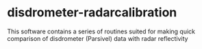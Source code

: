 # disdrometer-radarcalibration
This software contains a series of routines suited for making quick comparison of disdrometer (Parsivel) data with radar reflectivity
